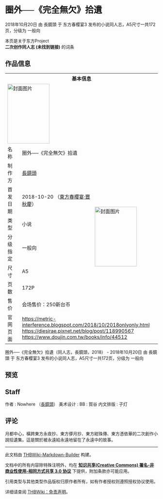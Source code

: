 # 圈外──《完全無欠》拾遺

<!-- source html: G:\repos\THBWiki-Markdown-Builder\THBWikiMarkdown\Temp\main\a\a5\ns0%3A%E5%9C%88%E5%A4%96%E2%94%80%E2%94%80%E3%80%8A%E5%AE%8C%E5%85%A8%E7%84%A1%E6%AC%A0%E3%80%8B%E6%8B%BE%E9%81%BA.html -->

2018年10月20日 由 長鏡頭 于 东方春樱宴3 发布的小说同人志，A5尺寸一共172页，分级为 一般向

本页是关于东方Project  
 **二次创作同人志 (未找到链接)** 的词条

## 作品信息

<table><tbody><tr><th colspan="3">基本信息</th></tr><tr><td class="cover-artwork-mobile" colspan="2"><a href="./文件-圈外──《完全無欠》拾遺封面.jpg.md" class="image" title="封面图片"><img alt="封面图片" src="https://upload.thwiki.cc/thumb/6/67/%E5%9C%88%E5%A4%96%E2%94%80%E2%94%80%E3%80%8A%E5%AE%8C%E5%85%A8%E7%84%A1%E6%AC%A0%E3%80%8B%E6%8B%BE%E9%81%BA%E5%B0%81%E9%9D%A2.jpg/138px-%E5%9C%88%E5%A4%96%E2%94%80%E2%94%80%E3%80%8A%E5%AE%8C%E5%85%A8%E7%84%A1%E6%AC%A0%E3%80%8B%E6%8B%BE%E9%81%BA%E5%B0%81%E9%9D%A2.jpg" decoding="async" loading="lazy" width="138" height="196" srcset="https://upload.thwiki.cc/thumb/6/67/%E5%9C%88%E5%A4%96%E2%94%80%E2%94%80%E3%80%8A%E5%AE%8C%E5%85%A8%E7%84%A1%E6%AC%A0%E3%80%8B%E6%8B%BE%E9%81%BA%E5%B0%81%E9%9D%A2.jpg/207px-%E5%9C%88%E5%A4%96%E2%94%80%E2%94%80%E3%80%8A%E5%AE%8C%E5%85%A8%E7%84%A1%E6%AC%A0%E3%80%8B%E6%8B%BE%E9%81%BA%E5%B0%81%E9%9D%A2.jpg 1.5x, https://upload.thwiki.cc/thumb/6/67/%E5%9C%88%E5%A4%96%E2%94%80%E2%94%80%E3%80%8A%E5%AE%8C%E5%85%A8%E7%84%A1%E6%AC%A0%E3%80%8B%E6%8B%BE%E9%81%BA%E5%B0%81%E9%9D%A2.jpg/275px-%E5%9C%88%E5%A4%96%E2%94%80%E2%94%80%E3%80%8A%E5%AE%8C%E5%85%A8%E7%84%A1%E6%AC%A0%E3%80%8B%E6%8B%BE%E9%81%BA%E5%B0%81%E9%9D%A2.jpg 2x" data-file-width="419" data-file-height="596"></a></td>
</tr><tr><td class="label">名称</td><td colspan="2"> 圈外──《完全無欠》拾遺 </td></tr><tr><td class="label">制作方</td><td><a href="./長鏡頭.md" title="長鏡頭">長鏡頭</a></td><td class="cover-artwork" rowspan="7" style="min-width:196px;"><a href="./文件-圈外──《完全無欠》拾遺封面.jpg.md" class="image" title="封面图片"><img alt="封面图片" src="https://upload.thwiki.cc/thumb/6/67/%E5%9C%88%E5%A4%96%E2%94%80%E2%94%80%E3%80%8A%E5%AE%8C%E5%85%A8%E7%84%A1%E6%AC%A0%E3%80%8B%E6%8B%BE%E9%81%BA%E5%B0%81%E9%9D%A2.jpg/138px-%E5%9C%88%E5%A4%96%E2%94%80%E2%94%80%E3%80%8A%E5%AE%8C%E5%85%A8%E7%84%A1%E6%AC%A0%E3%80%8B%E6%8B%BE%E9%81%BA%E5%B0%81%E9%9D%A2.jpg" decoding="async" loading="lazy" width="138" height="196" srcset="https://upload.thwiki.cc/thumb/6/67/%E5%9C%88%E5%A4%96%E2%94%80%E2%94%80%E3%80%8A%E5%AE%8C%E5%85%A8%E7%84%A1%E6%AC%A0%E3%80%8B%E6%8B%BE%E9%81%BA%E5%B0%81%E9%9D%A2.jpg/207px-%E5%9C%88%E5%A4%96%E2%94%80%E2%94%80%E3%80%8A%E5%AE%8C%E5%85%A8%E7%84%A1%E6%AC%A0%E3%80%8B%E6%8B%BE%E9%81%BA%E5%B0%81%E9%9D%A2.jpg 1.5x, https://upload.thwiki.cc/thumb/6/67/%E5%9C%88%E5%A4%96%E2%94%80%E2%94%80%E3%80%8A%E5%AE%8C%E5%85%A8%E7%84%A1%E6%AC%A0%E3%80%8B%E6%8B%BE%E9%81%BA%E5%B0%81%E9%9D%A2.jpg/275px-%E5%9C%88%E5%A4%96%E2%94%80%E2%94%80%E3%80%8A%E5%AE%8C%E5%85%A8%E7%84%A1%E6%AC%A0%E3%80%8B%E6%8B%BE%E9%81%BA%E5%B0%81%E9%9D%A2.jpg 2x" data-file-width="419" data-file-height="596"></a></td>
</tr><tr><td class="label">首发日期</td><td>2018-10-20&#160;（<a href="/展会作品列表?e=%E4%B8%9C%E6%96%B9%E6%98%A5%E6%A8%B1%E5%AE%B4%233">東方春櫻宴·豐秋慶</a>）</td></tr><tr><td class="label">类型</td><td>小说</td></tr><tr><td class="label">分级指定</td><td>一般向</td></tr><tr><td class="label">尺寸</td><td>A5</td></tr><tr><td class="label">页数</td><td>172P</td></tr><tr><td class="label">售价</td><td>会场售价：250新台币</td></tr>
<tr><td class="label">官网页面</td><td colspan="2"><a rel="nofollow" class="external free" href="https://metric-interference.blogspot.com/2018/10/2018onlyonly.html">https://metric-interference.blogspot.com/2018/10/2018onlyonly.html</a><br><a rel="nofollow" class="external free" href="https://diesirae.pixnet.net/blog/post/118990567">https://diesirae.pixnet.net/blog/post/118990567</a><br><a rel="nofollow" class="external free" href="https://www.doujin.com.tw/books/info/44512">https://www.doujin.com.tw/books/info/44512</a></td></tr></tbody></table>

圈外──《完全無欠》拾遺（同人志，長鏡頭，2018） - 2018年10月20日 由 長鏡頭 于 东方春樱宴3 发布的小说同人志，A5尺寸一共172页，分级为 一般向

## 预览

## Staff
作者
: Nowhere （[長鏡頭](./長鏡頭.md)）
美术设计
: BB
: 賀谷
内文排版
: 子灯


## 评论

  
月都中心，橫跨東方永夜抄、東方儚月抄、東方紺珠傳、東方憑依華的二次創作小說拾遺集。這是關於被永遠給永遠地留在了永遠中的故事。
  


  
  

  





---

此文档由 [THBWiki-Markdown-Builder](https://github.com/Delsin-Yu/THBWiki-Markdown-Builder) 构建。

文档中的所有内容除特殊注明外，均在 [**知识共享(Creative Commons) 署名-非商业性使用-相同方式共享 3.0 协议**](https://creativecommons.org/licenses/by-sa/3.0/deed.zh-hans) 下提供，附加条款亦可能应用。

引用类型与其他类型作品版权归原作者所有，如有作者授权则遵照授权协议使用。

详细请查阅 [THBWiki：免责声明](https://thbwiki.cc/THBWiki:%E5%85%8D%E8%B4%A3%E5%A3%B0%E6%98%8E)。


